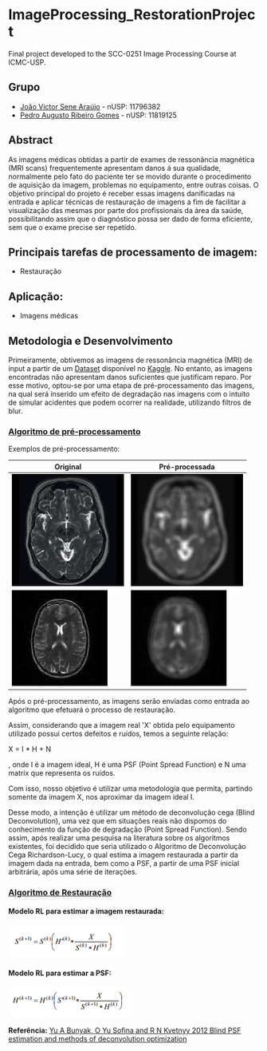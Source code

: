 # ImageProcessing_RestorationProject
Final project developed to the SCC-0251 Image Processing Course at ICMC-USP.

## Grupo
 * [João Victor Sene Araújo](https://github.com/JoaoVSene) - nUSP: 11796382
 * [Pedro Augusto Ribeiro Gomes](https://github.com/pedroaurgomes) - nUSP: 11819125

## Abstract 

As imagens médicas obtidas a partir de exames de ressonância magnética (MRI scans) frequentemente apresentam danos á sua qualidade, normalmente pelo fato 
do paciente ter se movido durante o procedimento de aquisição da imagem, problemas no equipamento, entre outras coisas. O objetivo principal do projeto é receber essas imagens
danificadas na entrada e aplicar técnicas de restauração de imagens a fim de facilitar a visualização das mesmas por parte dos profissionais da área da
saúde, possibilitando assim que o diagnóstico possa ser dado de forma eficiente, sem que o exame precise ser repetido.

## Principais tarefas de processamento de imagem:
 * Restauração 

## Aplicação:
 * Imagens médicas

## Metodologia e Desenvolvimento

Primeiramente, obtivemos as imagens de ressonância magnética (MRI) de input a partir de um [Dataset](https://www.kaggle.com/datasets/navoneel/brain-mri-images-for-brain-tumor-detection) disponível no [Kaggle](https://www.kaggle.com/). No entanto, as imagens encontradas não apresentam danos suficientes 
que justificam reparo. Por esse motivo, optou-se por uma etapa de pré-processamento das imagens, na qual será inserido um efeito de degradação nas imagens com o intuito de simular acidentes que podem ocorrer na realidade, utilizando filtros de blur.

### [Algoritmo de pré-processamento](./src/PreProcBlurring.ipynb)

Exemplos de pré-processamento: <br>

| Original | Pré-processada|
|----------|---------------|
|![Imagem 3 Original ](./assets/Original3.jpg)|![Imagem 3 Blurred ](./assets/Blurred3.jpg)|
|![Imagem 6 Original ](./assets/Original6.jpg)|![Imagem 6 Blurred ](./assets/Blurred6.jpg)|


Após o pré-processamento, as imagens serão enviadas como entrada ao algoritmo que efetuará o processo de restauração.

Assim, considerando que a imagem real 'X' obtida pelo equipamento utilizado possui certos defeitos e ruídos, temos a seguinte relação:

X = I * H + N

, onde I é a imagem ideal, H é uma PSF (Point Spread Function) e N uma matrix que representa os ruídos.

Com isso, nosso objetivo é utilizar uma metodologia que permita, partindo somente da imagem X, nos aproximar da imagem ideal I.

Desse modo, a intenção é utilizar um método de deconvolução cega (Blind Deconvolution), uma vez que em situações reais não dispomos do conhecimento
da função de degradação (Point Spread Function). Sendo assim, após realizar uma pesquisa na literatura sobre os algoritmos existentes, foi decidido
que seria utilizado o Algoritmo de Deconvolução Cega Richardson-Lucy, o qual estima a imagem restaurada a partir da imagem dada na entrada, bem como
a PSF, a partir de uma PSF inicial arbitrária, após uma série de iterações.

### [Algoritmo de Restauração](./src/PartialResultsRestorationRL.ipynb)

#### Modelo RL para estimar a imagem restaurada: <br>

![modelo para estimar a imagem restaurada](./assets/EquacaoEstimarImg.png)

#### Modelo RL  para estimar a PSF: <br>
![modelo para estimar a PSF](./assets/EquacaoEstimarPSF.png)

**Referência:**
[Yu A Bunyak, O Yu Sofina and R N Kvetnyy 2012 Blind PSF estimation and methods of deconvolution optimization](https://arxiv.org/ftp/arxiv/papers/1206/1206.3594.pdf)

